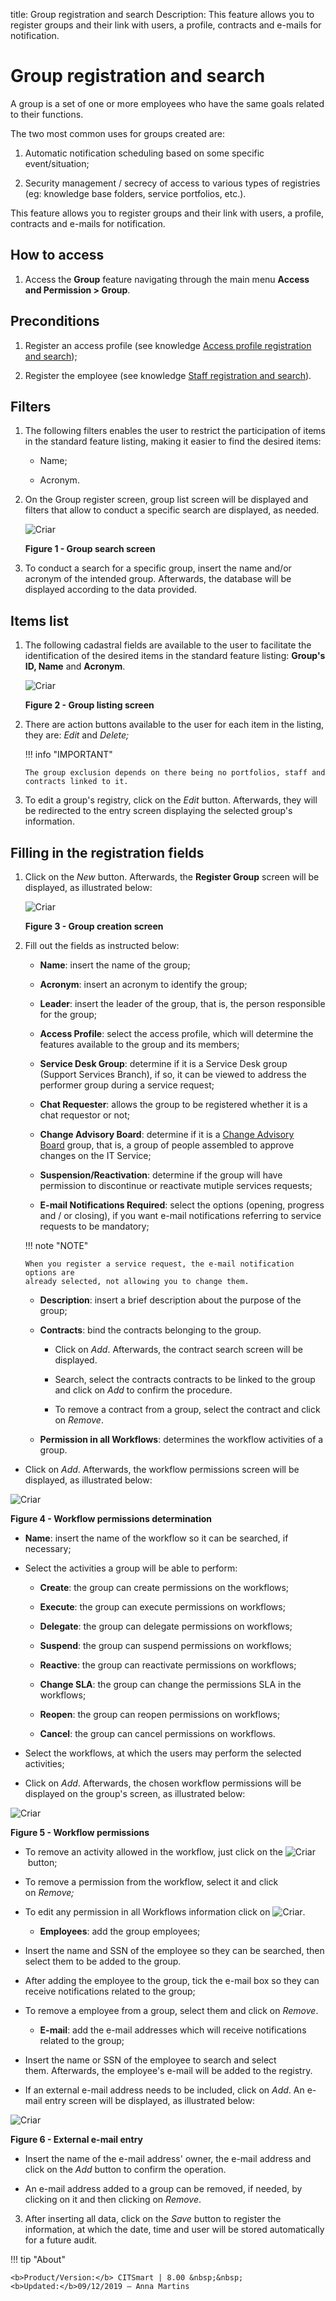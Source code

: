 title: Group registration and search
Description: This feature allows you to register groups and their link with users, a profile, contracts and e-mails for notification.

# Group registration and search

A group is a set of one or more employees who have the same goals related to
their functions.

The two most common uses for groups created are:

1.  Automatic notification scheduling based on some specific event/situation;

2.  Security management / secrecy of access to various types of registries (eg:
    knowledge base folders, service portfolios, etc.).

This feature allows you to register groups and their link with users, a profile,
contracts and e-mails for notification.

How to access
-------------

1.  Access the **Group** feature navigating through the main menu **Access and
    Permission > Group**.

Preconditions
-------------

1.  Register an access profile (see knowledge [Access profile registration and
    search][1]);

2.  Register the employee (see knowledge [Staff registration and
    search][2]).

Filters
-------

1.  The following filters enables the user to restrict the participation of
    items in the standard feature listing, making it easier to find the desired
    items:

    -   Name;

    -   Acronym.

2.  On the Group register screen, group list screen will be displayed and
    filters that allow to conduct a specific search are displayed, as needed.

    ![Criar](images/group-1.png)

    **Figure 1 - Group search screen**

3.  To conduct a search for a specific group, insert the name and/or acronym of
    the intended group. Afterwards, the database will be displayed according to
    the data provided.

Items list
----------

1.  The following cadastral fields are available to the user to facilitate the
    identification of the desired items in the standard feature
    listing: **Group's ID, Name** and **Acronym**.

    ![Criar](images/group-2.png)

    **Figure 2 - Group listing screen**

2.  There are action buttons available to the user for each item in the listing,
    they are: *Edit* and *Delete;*

    !!! info "IMPORTANT"

        The group exclusion depends on there being no portfolios, staff and
        contracts linked to it.

3.  To edit a group's registry, click on the *Edit* button. Afterwards, they
    will be redirected to the entry screen displaying the selected group's
    information.

Filling in the registration fields
----------------------------------

1.  Click on the *New* button. Afterwards, the **Register Group** screen
    will be displayed, as illustrated below:

    ![Criar](images/group-3.png)

    **Figure 3 - Group creation screen**

2.  Fill out the fields as instructed below:

    -   **Name**: insert the name of the group;

    -   **Acronym**: insert an acronym to identify the group;

    -   **Leader**: insert the leader of the group, that is, the person responsible
    for the group;

    -   **Access Profile**: select the access profile, which will determine the
    features available to the group and its members;

    -   **Service Desk Group**: determine if it is a Service Desk group (Support
    Services Branch), if so, it can be viewed to address the performer group
    during a service request;

    -   **Chat Requester**: allows the group to be registered whether it is a chat
    requestor or not;

    -   **Change Advisory Board**: determine if it is a [Change Advisory
    Board](http://itsm.citsmart.com/citsmart/pages/knowledgeBasePortal/knowledgeBasePortal.load#/knowledge/1056) group,
    that is, a group of people assembled to approve changes on the IT Service;

    -   **Suspension/Reactivation**: determine if the group will have permission to
    discontinue or reactivate mutiple services requests;

    -   **E-mail Notifications Required**: select the options (opening, progress
    and / or closing), if you want e-mail notifications referring to service
    requests to be mandatory;

    !!! note "NOTE"

        When you register a service request, the e-mail notification options are
        already selected, not allowing you to change them.

  
    -  **Description**: insert a brief description about the purpose of the group;

    -  **Contracts**: bind the contracts belonging to the group.

        -  Click on *Add*. Afterwards, the contract search screen will be displayed.

        -  Search, select the contracts contracts to be linked to the group and click
           on *Add* to confirm the procedure.

        -  To remove a contract from a group, select the contract and click
           on *Remove*.

     -  **Permission in all Workflows**: determines the workflow activities of a
    group.

   - Click on *Add*. Afterwards, the workflow permissions screen will be
       displayed, as illustrated below:

   ![Criar](images/group-4.png)

   **Figure 4 - Workflow permissions determination**

   -  **Name**: insert the name of the workflow so it can be searched, if
    necessary;

   -  Select the activities a group will be able to perform:

        -  **Create**: the group can create permissions on the workflows;

        -  **Execute**: the group can execute permissions on workflows;

        -  **Delegate**: the group can delegate permissions on workflows;

        -  **Suspend**: the group can suspend permissions on workflows;

        -  **Reactive**: the group can reactivate permissions on workflows;

        -  **Change SLA**: the group can change the permissions SLA in the
        workflows;

        -  **Reopen**: the group can reopen permissions on workflows;

        -  **Cancel**: the group can cancel permissions on workflows.

   -   Select the workflows, at which the users may perform the selected
    activities;

   -   Click on *Add*. Afterwards, the chosen workflow permissions will be
    displayed on the group's screen, as illustrated below:

   ![Criar](images/group-5.png)

   **Figure 5 - Workflow permissions**

   -  To remove an activity allowed in the workflow, just click on the ![Criar](images/group-6.png) button;

   -  To remove a permission from the workflow, select it and click on *Remove;*

   -  To edit any permission in all Workflows information click on ![Criar](images/group-7.png).

      -  **Employees**: add the group employees;

   -  Insert the name and SSN of the employee so they can be searched, then select
    them to be added to the group.

   -  After adding the employee to the group, tick the e-mail box so they can
    receive notifications related to the group;

   -  To remove a employee from a group, select them and click on *Remove*.

      -   **E-mail**: add the e-mail addresses which will receive notifications
    related to the group;

   -  Insert the name or SSN of the employee to search and select
    them. Afterwards, the employee's e-mail will be added to the registry.

   -  If an external e-mail address needs to be included, click on *Add*. An
    e-mail entry screen will be displayed, as illustrated below:

   ![Criar](images/group-8.png)

   **Figure 6 - External e-mail entry**

   -  Insert the name of the e-mail address' owner, the e-mail address and click
    on the *Add* button to confirm the operation.

   -  An e-mail address added to a group can be removed, if needed, by clicking on
    it and then clicking on *Remove*.

3.  After inserting all data, click on the *Save* button to register the
    information, at which the date, time and user will be stored automatically
    for a future audit.

[1]:/en-us/citsmart-platform-7/initial-settings/access-settings/profile/user-profile.html
[2]:/en-us/citsmart-platform-7/initial-settings/access-settings/user/employee.html

!!! tip "About"

    <b>Product/Version:</b> CITSmart | 8.00 &nbsp;&nbsp;
    <b>Updated:</b>09/12/2019 – Anna Martins

